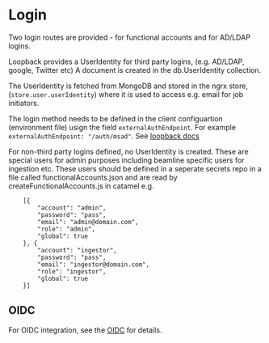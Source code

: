 # Login

Two login routes are provided - for functional accounts and for AD/LDAP logins.

Loopback provides a UserIdentity for third party logins, (e.g. AD/LDAP, google, Twitter etc) 
A document is created in the db.UserIdentity collection.

The UserIdentity is fetched from MongoDB and stored in the ngrx store, (```store.user.userIdentity```) where 
it is used to access e.g. email for job initiators.

The login method needs to be defined in the client configuartion (environment file) usign the field `externalAuthEndpoint`. For example `externalAuthEndpoint: "/auth/msad"`.
See [loopback docs](https://loopback.io/doc/en/lb3/Third-party-login-using-Passport.html)

For non-third party logins defined, no UserIdentity is created.  These are special users for admin purposes including beamline specific users for ingestion etc.
These users should be defined in a seperate secrets repo in a file called functionalAccounts.json and are read by createFunctionalAccounts.js in catamel e.g.
```
    [{
        "account": "admin",
        "password": "pass",
        "email": "admin@domain.com",
        "role": "admin",
        "global": true
    }, {
        "account": "ingestor",
        "password": "pass",
        "email": "ingestor@domain.com",
        "role": "ingestor",
        "global": true
    }]
```

## OIDC
For OIDC integration, see the [OIDC](./OIDC.html) for details.
